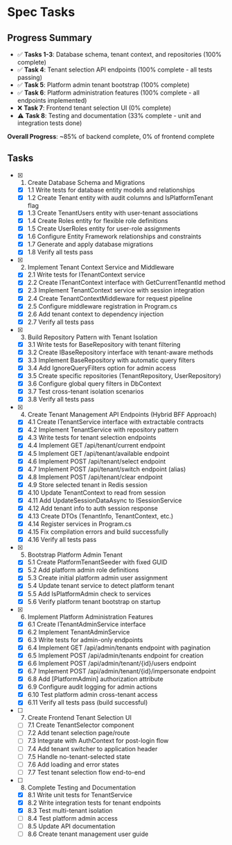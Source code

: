 # Spec Tasks

## Progress Summary

- ✅ **Tasks 1-3**: Database schema, tenant context, and repositories (100% complete)
- ✅ **Task 4**: Tenant selection API endpoints (100% complete - all tests passing)
- ✅ **Task 5**: Platform admin tenant bootstrap (100% complete)
- ✅ **Task 6**: Platform administration features (100% complete - all endpoints implemented)
- ❌ **Task 7**: Frontend tenant selection UI (0% complete)
- ⚠️ **Task 8**: Testing and documentation (33% complete - unit and integration tests done)

**Overall Progress**: ~85% of backend complete, 0% of frontend complete

## Tasks

- [x] 1. Create Database Schema and Migrations
  - [x] 1.1 Write tests for database entity models and relationships
  - [x] 1.2 Create Tenant entity with audit columns and IsPlatformTenant flag
  - [x] 1.3 Create TenantUsers entity with user-tenant associations
  - [x] 1.4 Create Roles entity for flexible role definitions
  - [x] 1.5 Create UserRoles entity for user-role assignments
  - [x] 1.6 Configure Entity Framework relationships and constraints
  - [x] 1.7 Generate and apply database migrations
  - [x] 1.8 Verify all tests pass

- [x] 2. Implement Tenant Context Service and Middleware
  - [x] 2.1 Write tests for ITenantContext service
  - [x] 2.2 Create ITenantContext interface with GetCurrentTenantId method
  - [x] 2.3 Implement TenantContext service with session integration
  - [x] 2.4 Create TenantContextMiddleware for request pipeline
  - [x] 2.5 Configure middleware registration in Program.cs
  - [x] 2.6 Add tenant context to dependency injection
  - [x] 2.7 Verify all tests pass

- [x] 3. Build Repository Pattern with Tenant Isolation
  - [x] 3.1 Write tests for BaseRepository with tenant filtering
  - [x] 3.2 Create IBaseRepository interface with tenant-aware methods
  - [x] 3.3 Implement BaseRepository with automatic query filters
  - [x] 3.4 Add IgnoreQueryFilters option for admin access
  - [x] 3.5 Create specific repositories (TenantRepository, UserRepository)
  - [x] 3.6 Configure global query filters in DbContext
  - [x] 3.7 Test cross-tenant isolation scenarios
  - [x] 3.8 Verify all tests pass

- [x] 4. Create Tenant Management API Endpoints (Hybrid BFF Approach)
  - [x] 4.1 Create ITenantService interface with extractable contracts
  - [x] 4.2 Implement TenantService with repository pattern
  - [x] 4.3 Write tests for tenant selection endpoints
  - [x] 4.4 Implement GET /api/tenant/current endpoint
  - [x] 4.5 Implement GET /api/tenant/available endpoint
  - [x] 4.6 Implement POST /api/tenant/select endpoint
  - [x] 4.7 Implement POST /api/tenant/switch endpoint (alias)
  - [x] 4.8 Implement POST /api/tenant/clear endpoint
  - [x] 4.9 Store selected tenant in Redis session
  - [x] 4.10 Update TenantContext to read from session
  - [x] 4.11 Add UpdateSessionDataAsync to ISessionService
  - [x] 4.12 Add tenant info to auth session response
  - [x] 4.13 Create DTOs (TenantInfo, TenantContext, etc.)
  - [x] 4.14 Register services in Program.cs
  - [x] 4.15 Fix compilation errors and build successfully
  - [x] 4.16 Verify all tests pass

- [x] 5. Bootstrap Platform Admin Tenant
  - [x] 5.1 Create PlatformTenantSeeder with fixed GUID
  - [x] 5.2 Add platform admin role definitions
  - [x] 5.3 Create initial platform admin user assignment
  - [x] 5.4 Update tenant service to detect platform tenant
  - [x] 5.5 Add IsPlatformAdmin check to services
  - [x] 5.6 Verify platform tenant bootstrap on startup

- [x] 6. Implement Platform Administration Features
  - [x] 6.1 Create ITenantAdminService interface
  - [x] 6.2 Implement TenantAdminService
  - [x] 6.3 Write tests for admin-only endpoints
  - [x] 6.4 Implement GET /api/admin/tenants endpoint with pagination
  - [x] 6.5 Implement POST /api/admin/tenants endpoint for creation
  - [x] 6.6 Implement POST /api/admin/tenant/{id}/users endpoint
  - [x] 6.7 Implement POST /api/admin/tenant/{id}/impersonate endpoint
  - [x] 6.8 Add [PlatformAdmin] authorization attribute
  - [x] 6.9 Configure audit logging for admin actions
  - [x] 6.10 Test platform admin cross-tenant access
  - [x] 6.11 Verify all tests pass (build successful)

- [ ] 7. Create Frontend Tenant Selection UI
  - [ ] 7.1 Create TenantSelector component
  - [ ] 7.2 Add tenant selection page/route
  - [ ] 7.3 Integrate with AuthContext for post-login flow
  - [ ] 7.4 Add tenant switcher to application header
  - [ ] 7.5 Handle no-tenant-selected state
  - [ ] 7.6 Add loading and error states
  - [ ] 7.7 Test tenant selection flow end-to-end

- [ ] 8. Complete Testing and Documentation
  - [x] 8.1 Write unit tests for TenantService
  - [x] 8.2 Write integration tests for tenant endpoints
  - [x] 8.3 Test multi-tenant isolation
  - [ ] 8.4 Test platform admin access
  - [ ] 8.5 Update API documentation
  - [ ] 8.6 Create tenant management user guide